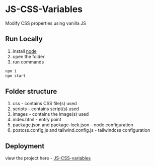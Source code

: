 # JS-CSS-Variables

Modify CSS properties using vanilla JS 

## Run Locally

1) install [node](https://nodejs.org/en/) 
2) open the folder
3) run commands

```bash
npm i
npm start
```

## Folder structure
1) css - contains CSS file(s) used
2) scripts - contains script(s) used
3) images - contains the image(s) used
4) index.html - entry point
5) package.json and package-lock.json - node configuration
6) postcss.config.js and tailwind.config.js - tailwindcss configuration

## Deployment
view the project here - [JS-CSS-variables](https://akkshaytandon-js-css-variables.netlify.app/)
